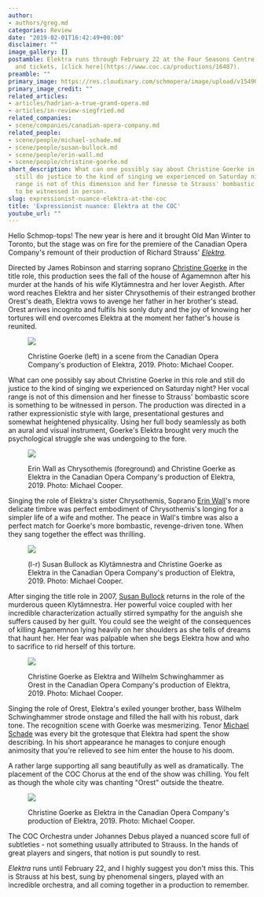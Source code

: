 ```yaml
---
author:
- authors/greg.md
categories: Review
date: "2019-02-01T16:42:49+00:00"
disclaimer: ""
image_gallery: []
postamble: Elektra runs through February 22 at the Four Seasons Centre. For details
  and tickets, [click here](https://www.coc.ca/productions/16487).
preamble: ""
primary_image: https://res.cloudinary.com/schmopera/image/upload/v1549039573/media/2019/02/sq18-19-03-MC-D-0112.jpg
primary_image_credit: ""
related_articles:
- articles/hadrian-a-true-grand-opera.md
- articles/in-review-siegfried.md
related_companies:
- scene/companies/canadian-opera-company.md
related_people:
- scene/people/michael-schade.md
- scene/people/susan-bullock.md
- scene/people/erin-wall.md
- scene/people/christine-goerke.md
short_description: What can one possibly say about Christine Goerke in this role and
  still do justice to the kind of singing we experienced on Saturday night? Her vocal
  range is not of this dimension and her finesse to Strauss' bombastic score is something
  to be witnessed in person.
slug: expressionist-nuance-elektra-at-the-coc
title: 'Expressionist nuance: Elektra at the COC'
youtube_url: ""
---
```

Hello Schmop-tops! The new year is here and it brought Old Man Winter to Toronto, but the stage was on fire for the premiere of the Canadian Opera Company's remount of their production of Richard Strauss' [_Elektra_](https://www.coc.ca/productions/16487)_._

Directed by James Robinson and starring soprano [Christine Goerke](/talking-with-singers-christine-goerke/) in the title role, this production sees the fall of the house of Agamemnon after his murder at the hands of his wife Klytämnestra and her lover Aegisth. After word reaches Elektra and her sister Chrysothemis of their estranged brother Orest's death, Elektra vows to avenge her father in her brother's stead. Orest arrives incognito and fulfils his sonly duty and the joy of knowing her tortures will end overcomes Elektra at the moment her father's house is reunited.

<figure data-type="image">

![](https://res.cloudinary.com/schmopera/image/upload/v1549039777/media/2019/02/18-19-03-MC-D-0033.jpg)

<figcaption>Christine Goerke (left) in a scene from the Canadian Opera Company's production of Elektra, 2019. Photo: Michael Cooper.</figcaption>

</figure>

What can one possibly say about Christine Goerke in this role and still do justice to the kind of singing we experienced on Saturday night? Her vocal range is not of this dimension and her finesse to Strauss' bombastic score is something to be witnessed in person. The production was directed in a rather expressionistic style with large, presentational gestures and somewhat heightened physicality. Using her full body seamlessly as both an aural and visual instrument, Goerke's Elektra brought very much the psychological struggle she was undergoing to the fore.

<figure data-type="image">

![](https://res.cloudinary.com/schmopera/image/upload/v1549039845/media/2019/02/18-19-03-MC-D-0279.jpg)

<figcaption>Erin Wall as Chrysothemis (foreground) and Christine Goerke as Elektra in the Canadian Opera Company's production of Elektra, 2019. Photo: Michael Cooper.</figcaption>

</figure>

Singing the role of Elektra's sister Chrysothemis, Soprano [Erin Wall](/scene/people/erin-wall/)'s more delicate timbre was perfect embodiment of Chrysothemis's longing for a simpler life of a wife and mother. The peace in Wall's timbre was also a perfect match for Goerke's more bombastic, revenge-driven tone. When they sang together the effect was thrilling.

<figure data-type="image">

![](https://res.cloudinary.com/schmopera/image/upload/v1549039896/media/2019/02/18-19-03-MC-D-0455.jpg)

<figcaption>(l-r) Susan Bullock as Klytämnestra and Christine Goerke as Elektra in the Canadian Opera Company's production of Elektra, 2019. Photo: Michael Cooper.</figcaption>

</figure>

After singing the title role in 2007, [Susan Bullock](/scene/people/susan-bullock/) returns in the role of the murderous queen Klytämnestra. Her powerful voice coupled with her incredible characterization actually stirred sympathy for the anguish she suffers caused by her guilt. You could see the weight of the consequences of killing Agamemnon lying heavily on her shoulders as she tells of dreams that haunt her. Her fear was palpable when she begs Elektra how and who to sacrifice to rid herself of this torture.

<figure data-type="image">

![](https://res.cloudinary.com/schmopera/image/upload/v1549039959/media/2019/02/18-19-03-MC-D-0875.jpg)

<figcaption>Christine Goerke as Elektra and Wilhelm Schwinghammer as Orest in the Canadian Opera Company's production of Elektra, 2019. Photo: Michael Cooper.</figcaption>

</figure>

Singing the role of Orest, Elektra's exiled younger brother, bass Wilhelm Schwinghammer strode onstage and filled the hall with his robust, dark tone. The recognition scene with Goerke was mesmerizing. Tenor [Michael Schade](/scene/people/michael-schade/) was every bit the grotesque that Elektra had spent the show describing. In his short appearance he manages to conjure enough animosity that you're relieved to see him enter the house to his doom.

A rather large supporting all sang beautifully as well as dramatically. The placement of the COC Chorus at the end of the show was chilling. You felt as though the whole city was chanting "Orest" outside the theatre.

<figure data-type="image">

![](https://res.cloudinary.com/schmopera/image/upload/v1549039686/media/2019/02/18-19-03-MC-D-1035.jpg)

<figcaption>Christine Goerke as Elektra in the Canadian Opera Company's production of Elektra, 2019. Photo: Michael Cooper.</figcaption>

</figure>

The COC Orchestra under Johannes Debus played a nuanced score full of subtleties - not something usually attributed to Strauss. In the hands of great players and singers, that notion is put soundly to rest.

_Elektra_ runs until February 22, and I highly suggest you don't miss this. This is Strauss at his best, sung by phenomenal singers, played with an incredible orchestra, and all coming together in a production to remember.